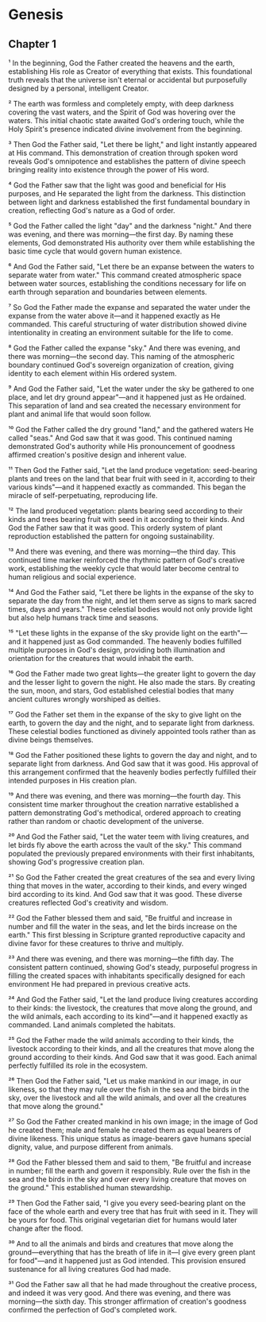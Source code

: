 # Genesis
## Chapter 1
¹ In the beginning, God the Father created the heavens and the earth, establishing His role as Creator of everything that exists. This foundational truth reveals that the universe isn't eternal or accidental but purposefully designed by a personal, intelligent Creator.

² The earth was formless and completely empty, with deep darkness covering the vast waters, and the Spirit of God was hovering over the waters. This initial chaotic state awaited God's ordering touch, while the Holy Spirit's presence indicated divine involvement from the beginning.

³ Then God the Father said, "Let there be light," and light instantly appeared at His command. This demonstration of creation through spoken word reveals God's omnipotence and establishes the pattern of divine speech bringing reality into existence through the power of His word.

⁴ God the Father saw that the light was good and beneficial for His purposes, and He separated the light from the darkness. This distinction between light and darkness established the first fundamental boundary in creation, reflecting God's nature as a God of order.

⁵ God the Father called the light "day" and the darkness "night." And there was evening, and there was morning—the first day. By naming these elements, God demonstrated His authority over them while establishing the basic time cycle that would govern human existence.

⁶ And God the Father said, "Let there be an expanse between the waters to separate water from water." This command created atmospheric space between water sources, establishing the conditions necessary for life on earth through separation and boundaries between elements.

⁷ So God the Father made the expanse and separated the water under the expanse from the water above it—and it happened exactly as He commanded. This careful structuring of water distribution showed divine intentionality in creating an environment suitable for the life to come.

⁸ God the Father called the expanse "sky." And there was evening, and there was morning—the second day. This naming of the atmospheric boundary continued God's sovereign organization of creation, giving identity to each element within His ordered system.

⁹ And God the Father said, "Let the water under the sky be gathered to one place, and let dry ground appear"—and it happened just as He ordained. This separation of land and sea created the necessary environment for plant and animal life that would soon follow.

¹⁰ God the Father called the dry ground "land," and the gathered waters He called "seas." And God saw that it was good. This continued naming demonstrated God's authority while His pronouncement of goodness affirmed creation's positive design and inherent value.

¹¹ Then God the Father said, "Let the land produce vegetation: seed-bearing plants and trees on the land that bear fruit with seed in it, according to their various kinds"—and it happened exactly as commanded. This began the miracle of self-perpetuating, reproducing life.

¹² The land produced vegetation: plants bearing seed according to their kinds and trees bearing fruit with seed in it according to their kinds. And God the Father saw that it was good. This orderly system of plant reproduction established the pattern for ongoing sustainability.

¹³ And there was evening, and there was morning—the third day. This continued time marker reinforced the rhythmic pattern of God's creative work, establishing the weekly cycle that would later become central to human religious and social experience.

¹⁴ And God the Father said, "Let there be lights in the expanse of the sky to separate the day from the night, and let them serve as signs to mark sacred times, days and years." These celestial bodies would not only provide light but also help humans track time and seasons.

¹⁵ "Let these lights in the expanse of the sky provide light on the earth"—and it happened just as God commanded. The heavenly bodies fulfilled multiple purposes in God's design, providing both illumination and orientation for the creatures that would inhabit the earth.

¹⁶ God the Father made two great lights—the greater light to govern the day and the lesser light to govern the night. He also made the stars. By creating the sun, moon, and stars, God established celestial bodies that many ancient cultures wrongly worshiped as deities.

¹⁷ God the Father set them in the expanse of the sky to give light on the earth, to govern the day and the night, and to separate light from darkness. These celestial bodies functioned as divinely appointed tools rather than as divine beings themselves.

¹⁸ God the Father positioned these lights to govern the day and night, and to separate light from darkness. And God saw that it was good. His approval of this arrangement confirmed that the heavenly bodies perfectly fulfilled their intended purposes in His creation plan.

¹⁹ And there was evening, and there was morning—the fourth day. This consistent time marker throughout the creation narrative established a pattern demonstrating God's methodical, ordered approach to creating rather than random or chaotic development of the universe.

²⁰ And God the Father said, "Let the water teem with living creatures, and let birds fly above the earth across the vault of the sky." This command populated the previously prepared environments with their first inhabitants, showing God's progressive creation plan.

²¹ So God the Father created the great creatures of the sea and every living thing that moves in the water, according to their kinds, and every winged bird according to its kind. And God saw that it was good. These diverse creatures reflected God's creativity and wisdom.

²² God the Father blessed them and said, "Be fruitful and increase in number and fill the water in the seas, and let the birds increase on the earth." This first blessing in Scripture granted reproductive capacity and divine favor for these creatures to thrive and multiply.

²³ And there was evening, and there was morning—the fifth day. The consistent pattern continued, showing God's steady, purposeful progress in filling the created spaces with inhabitants specifically designed for each environment He had prepared in previous creative acts.

²⁴ And God the Father said, "Let the land produce living creatures according to their kinds: the livestock, the creatures that move along the ground, and the wild animals, each according to its kind"—and it happened exactly as commanded. Land animals completed the habitats.

²⁵ God the Father made the wild animals according to their kinds, the livestock according to their kinds, and all the creatures that move along the ground according to their kinds. And God saw that it was good. Each animal perfectly fulfilled its role in the ecosystem.

²⁶ Then God the Father said, "Let us make mankind in our image, in our likeness, so that they may rule over the fish in the sea and the birds in the sky, over the livestock and all the wild animals, and over all the creatures that move along the ground."

²⁷ So God the Father created mankind in his own image; in the image of God he created them; male and female he created them as equal bearers of divine likeness. This unique status as image-bearers gave humans special dignity, value, and purpose different from animals.

²⁸ God the Father blessed them and said to them, "Be fruitful and increase in number; fill the earth and govern it responsibly. Rule over the fish in the sea and the birds in the sky and over every living creature that moves on the ground." This established human stewardship.

²⁹ Then God the Father said, "I give you every seed-bearing plant on the face of the whole earth and every tree that has fruit with seed in it. They will be yours for food. This original vegetarian diet for humans would later change after the flood.

³⁰ And to all the animals and birds and creatures that move along the ground—everything that has the breath of life in it—I give every green plant for food"—and it happened just as God intended. This provision ensured sustenance for all living creatures God had made.

³¹ God the Father saw all that he had made throughout the creative process, and indeed it was very good. And there was evening, and there was morning—the sixth day. This stronger affirmation of creation's goodness confirmed the perfection of God's completed work.
